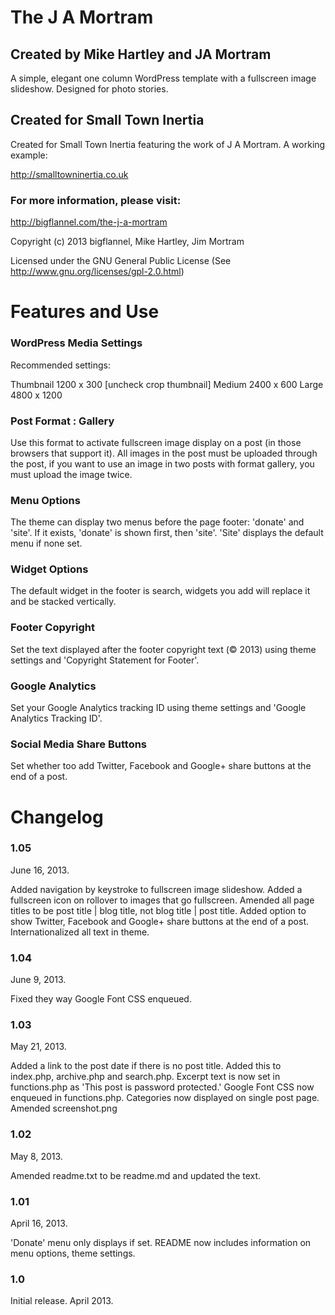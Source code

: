 # The J A Mortram

## Created by Mike Hartley and JA Mortram

A simple, elegant one column WordPress template with a fullscreen image slideshow. Designed for photo stories.

## Created for Small Town Inertia

Created for Small Town Inertia featuring the work of J A Mortram. A working example:

http://smalltowninertia.co.uk

### For more information, please visit:

http://bigflannel.com/the-j-a-mortram

Copyright (c) 2013 bigflannel, Mike Hartley, Jim Mortram

Licensed under the GNU General Public License
(See http://www.gnu.org/licenses/gpl-2.0.html)

# Features and Use

### WordPress Media Settings

Recommended settings:

Thumbnail 1200 x 300
[uncheck crop thumbnail]
Medium 2400 x 600
Large 4800 x 1200

### Post Format : Gallery

Use this format to activate fullscreen image display on a post (in those browsers that support it). All images in the post must be uploaded through the post, if you want to use an image in two posts with format gallery, you must upload the image twice.

### Menu Options

The theme can display two menus before the page footer: 'donate' and 'site'. If it exists, 'donate' is shown first, then 'site'. 'Site' displays the default menu if none set.

### Widget Options

The default widget in the footer is search, widgets you add will replace it and be stacked vertically.

### Footer Copyright

Set the text displayed after the footer copyright text (© 2013) using theme settings and 'Copyright Statement for Footer'.

### Google Analytics

Set your Google Analytics tracking ID using theme settings and 'Google Analytics Tracking ID'.

### Social Media Share Buttons

Set whether too add Twitter, Facebook and Google+ share buttons at the end of a post.

# Changelog

### 1.05

June 16, 2013.

Added navigation by keystroke to fullscreen image slideshow.
Added a fullscreen icon on rollover to images that go fullscreen.
Amended all page titles to be post title | blog title, not blog title | post title.
Added option to show Twitter, Facebook and Google+ share buttons at the end of a post.
Internationalized all text in theme.

### 1.04

June 9, 2013.

Fixed they way Google Font CSS enqueued.

### 1.03

May 21, 2013.

Added a link to the post date if there is no post title. Added this to index.php, archive.php and search.php.
Excerpt text is now set in functions.php as 'This post is password protected.'
Google Font CSS now enqueued in functions.php.
Categories now displayed on single post page.
Amended screenshot.png

### 1.02

May 8, 2013.

Amended readme.txt to be readme.md and updated the text.

### 1.01

April 16, 2013.

'Donate' menu only displays if set.
README now includes information on menu options, theme settings.

### 1.0

Initial release. April 2013.
